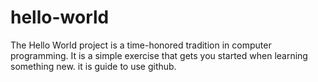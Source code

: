 # hello-world
The Hello World project is a time-honored tradition in computer programming. It is a simple exercise that gets you started when learning something new.
it is guide to use github.
